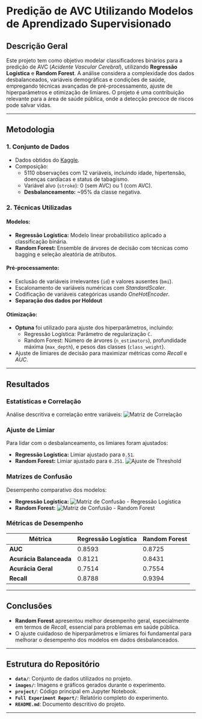 # Predição de AVC Utilizando Modelos de Aprendizado Supervisionado

## Descrição Geral
Este projeto tem como objetivo modelar classificadores binários para a predição de AVC (*Acidente Vascular Cerebral*), utilizando **Regressão Logística** e **Random Forest**. A análise considera a complexidade dos dados desbalanceados, variáveis demográficas e condições de saúde, empregando técnicas avançadas de pré-processamento, ajuste de hiperparâmetros e otimização de limiares. O projeto é uma contribuição relevante para a área de saúde pública, onde a detecção precoce de riscos pode salvar vidas.

---

## Metodologia

### **1. Conjunto de Dados**
- Dados obtidos do [Kaggle](https://www.kaggle.com/datasets/fedesoriano/stroke-prediction-dataset).
- Composição:
  - 5110 observações com 12 variáveis, incluindo idade, hipertensão, doenças cardíacas e status de tabagismo.
  - Variável alvo (`stroke`): 0 (sem AVC) ou 1 (com AVC).
  - **Desbalanceamento:** ~95% da classe negativa.

### **2. Técnicas Utilizadas**
#### **Modelos:**
- **Regressão Logística:** Modelo linear probabilístico aplicado a classificação binária.
- **Random Forest:** Ensemble de árvores de decisão com técnicas como bagging e seleção aleatória de atributos.

#### **Pré-processamento:**
- Exclusão de variáveis irrelevantes (`id`) e valores ausentes (`bmi`).
- Escalonamento de variáveis numéricas com *StandardScaler*.
- Codificação de variáveis categóricas usando *OneHotEncoder*.
- **Separação dos dados por Holdout**

#### **Otimização:**
- **Optuna** foi utilizado para ajuste dos hiperparâmetros, incluindo:
  - Regressão Logística: Parâmetro de regularização `C`.
  - Random Forest: Número de árvores (`n_estimators`), profundidade máxima (`max_depth`), e pesos das classes (`class_weight`).
- Ajuste de limiares de decisão para maximizar métricas como *Recall* e *AUC*.

---

##  Resultados
### **Estatísticas e Correlação**
Análise descritiva e correlação entre variáveis:
![Matriz de Correlação](images/Multicorrel.png)

### **Ajuste de Limiar**
Para lidar com o desbalanceamento, os limiares foram ajustados:
- **Regressão Logística:** Limiar ajustado para `0.51`.
- **Random Forest:** Limiar ajustado para `0.251`.
![Ajuste de Threshold](images/threshold_reg_log.png)

### **Matrizes de Confusão**
Desempenho comparativo dos modelos:
- **Regressão Logística:**
  ![Matriz de Confusão - Regressão Logística](images/confusion_reg_log.png)
- **Random Forest:**
  ![Matriz de Confusão - Random Forest](images/confusion_rf.png)

### **Métricas de Desempenho**
| Métrica                | Regressão Logística | Random Forest |
|------------------------|---------------------|---------------|
| **AUC**               | 0.8593             | 0.8725        |
| **Acurácia Balanceada**| 0.8121             | 0.8431        |
| **Acurácia Geral**     | 0.7514             | 0.7554        |
| **Recall**             | 0.8788             | 0.9394        |

---

##  Conclusões
- **Random Forest** apresentou melhor desempenho geral, especialmente em termos de *Recall*, essencial para problemas em saúde pública.
- O ajuste cuidadoso de hiperparâmetros e limiares foi fundamental para melhorar o desempenho dos modelos em dados desbalanceados.

---

##  Estrutura do Repositório
- **`data/`**: Conjunto de dados utilizados no projeto.
- **`images/`**: Imagens e gráficos gerados durante o experimento.
- **`project/`**: Código principal em Jupyter Notebook.
- **`Full Experiment Report/`**: Relatório completo do experimento.
- **`README.md`**: Documento descritivo do projeto.

---
